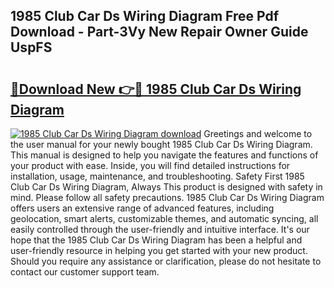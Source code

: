 ## 1985 Club Car Ds Wiring Diagram Free Pdf Download - Part-3Vy New Repair Owner Guide UspFS

# <h2><a href="http://dfnx77.blite.top/?on=1985+Club+Car+Ds+Wiring+Diagram">🔗Download New 👉🔴 1985 Club Car Ds Wiring Diagram</a></h2>

[![1985 Club Car Ds Wiring Diagram download](https://i.imgur.com/lujVjoI.png)](http://dfnx77.blite.top/?on=1985+Club+Car+Ds+Wiring+Diagram)
Greetings and welcome to the user manual for your newly bought 1985 Club Car Ds Wiring Diagram. This manual is designed to help you navigate the features and functions of your product with ease. Inside, you will find detailed instructions for installation, usage, maintenance, and troubleshooting. Safety First 1985 Club Car Ds Wiring Diagram, Always This product is designed with safety in mind. Please follow all safety precautions. 1985 Club Car Ds Wiring Diagram offers users an extensive range of advanced features, including geolocation, smart alerts, customizable themes, and automatic syncing, all easily controlled through the user-friendly and intuitive interface. It's our hope that the 1985 Club Car Ds Wiring Diagram has been a helpful and user-friendly resource in helping you get started with your new product. Should you require any assistance or clarification, please do not hesitate to contact our customer support team.

